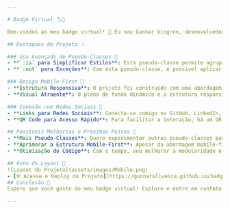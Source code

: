 ```yaml
---

# Badge Virtual 🏷️👤

Bem-vindos ao meu badge virtual! 🤗 Eu sou Gunnar Vingren, desenvolvedor web e engenheiro de software de Recife. Este projeto é como um distintivo online, onde compartilho informações sobre mim e links para minhas redes sociais. A ideia é praticar boas práticas de CSS, utilizando pseudo-classes como `:is` e `:not`, além de uma abordagem mobile-first para uma ótima experiência em todos os dispositivos. Vamos explorar! 🔎

## Destaques do Projeto ✨

### Uso Avançado de Pseudo-Classes 🎨
- **`:is` para Simplificar Estilos**: Esta pseudo-classe permite agrupar seletores, reduzindo a repetição de código e facilitando a manutenção.
- **`:not` para Exceções**: Com esta pseudo-classe, é possível aplicar estilos mais complexos com controle adicional, evitando regras em elementos específicos.

### Design Mobile-First 📱
- **Estrutura Responsiva**: O projeto foi construído com uma abordagem mobile-first, garantindo uma experiência suave em dispositivos móveis e desktops.
- **Visual Atraente**: O plano de fundo dinâmico e a estrutura responsiva mantêm o badge virtual moderno e amigável, adaptando-se a diferentes tamanhos de tela.

### Conexão com Redes Sociais 🔗
- **Links para Redes Sociais**: Conecte-se comigo no GitHub, LinkedIn, Instagram e Twitch através dos links incluídos no projeto.
- **QR Code para Acesso Rápido**: Para facilitar a interação, há um QR code que pode ser escaneado para acesso rápido ao meu perfil online.

## Possíveis Melhorias e Próximos Passos 🚀
- **Mais Pseudo-Classes**: Quero experimentar outras pseudo-classes para tornar o projeto mais dinâmico e interativo.
- **Aprimorar a Estrutura Mobile-First**: Apesar da abordagem mobile-first, sempre há espaço para melhorias para garantir a melhor experiência em dispositivos móveis.
- **Otimização do Código**: Com o tempo, vou melhorar a modularidade e reutilização do código para facilitar a manutenção.

## Foto do Layout 📸
![Layout do Projeto](assets/images/Mobile.png)
- [🌐 Acesse o Deploy do Projeto](https://gunnaroliveira.github.io/badge-virtual/)
## Conclusão 🎉
Espero que você goste do meu badge virtual! Explore e entre em contato comigo pelos links das redes sociais ou pelo QR code. Estou sempre aberto a feedback e sugestões para aprimorar o projeto. Obrigado pela visita! 🙌

--- 
```


